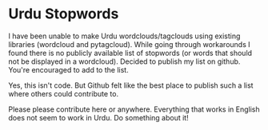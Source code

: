 # Urdu Stopwords
I have been unable to make Urdu wordclouds/tagclouds using existing libraries (wordcloud and pytagcloud). While going through workarounds I found there is no publicly available list of stopwords (or words that should not be displayed in a wordcloud). Decided to publish my list on github. You're encouraged to add to the list.

Yes, this isn't code. But Github felt like the best place to publish such a list where others could contribute to.


Please please contribute here or anywhere. Everything that works in English does not seem to work in Urdu. Do something about it!
